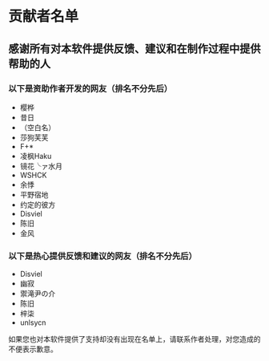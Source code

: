# 贡献者名单

## 感谢所有对本软件提供反馈、建议和在制作过程中提供帮助的人

### 以下是资助作者开发的网友（排名不分先后）

* 樱桦
* 昔日
* （空白名）  
* 莎狗芙芙
* F+*
* 凌枫Haku
* 镜花╰ァ水月
* WSHCK
* 余悸
* 平野宿地
* 约定的彼方
* Disviel
* 陈旧
* 金风

### 以下是热心提供反馈和建议的网友（排名不分先后）

* Disviel
* 幽寂
* 禦滝尹の介
* 陈旧
* 梓柒
* unlsycn

如果您也对本软件提供了支持却没有出现在名单上，请联系作者处理，对您造成的不便表示歉意。
